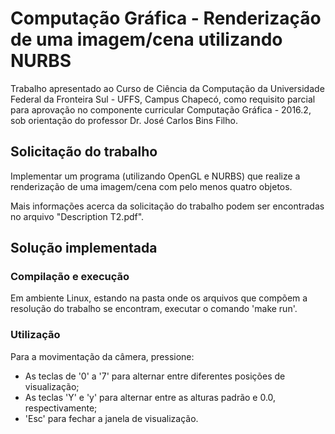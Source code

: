 # Computação Gráfica - Renderização de uma imagem/cena utilizando NURBS

Trabalho apresentado ao Curso de Ciência da Computação da Universidade Federal
da Fronteira Sul - UFFS, Campus Chapecó, como requisito parcial para aprovação
no componente curricular Computação Gráfica - 2016.2, sob orientação do
professor Dr. José Carlos Bins Filho.

## Solicitação do trabalho

Implementar um programa (utilizando OpenGL e NURBS) que realize a renderização
de uma imagem/cena com pelo menos quatro objetos.

Mais informações acerca da solicitação do trabalho podem ser encontradas no
arquivo "Description T2.pdf".

## Solução implementada

### Compilação e execução

Em ambiente Linux, estando na pasta onde os arquivos que compõem a resolução do
trabalho se encontram, executar o comando 'make run'.

### Utilização
Para a movimentação da câmera, pressione:
- As teclas de '0' a '7' para alternar entre diferentes posições de visualização;
- As teclas 'Y' e 'y' para alternar entre as alturas padrão e 0.0, respectivamente;
- 'Esc' para fechar a janela de visualização.
